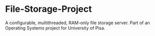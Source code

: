 # File-Storage-Project
A configurable, multithreaded, RAM-only file storage server. Part of an Operating Systems project for University of Pisa.
